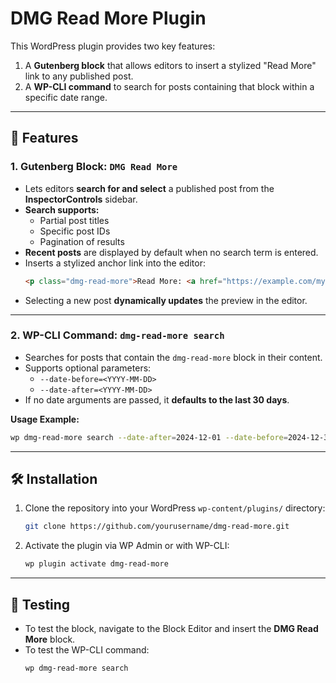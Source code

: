 # DMG Read More Plugin

This WordPress plugin provides two key features:

1. A **Gutenberg block** that allows editors to insert a stylized "Read More" link to any published post.
2. A **WP-CLI command** to search for posts containing that block within a specific date range.

---

## 🔧 Features

### 1. Gutenberg Block: `DMG Read More`

- Lets editors **search for and select** a published post from the **InspectorControls** sidebar.
- **Search supports:**
    - Partial post titles
    - Specific post IDs
    - Pagination of results
- **Recent posts** are displayed by default when no search term is entered.
- Inserts a stylized anchor link into the editor:
  ```html
  <p class="dmg-read-more">Read More: <a href="https://example.com/my-post">Post Title</a></p>
  ```
- Selecting a new post **dynamically updates** the preview in the editor.
---

### 2. WP-CLI Command: `dmg-read-more search`

- Searches for posts that contain the `dmg-read-more` block in their content.
- Supports optional parameters:
    - `--date-before=<YYYY-MM-DD>`
    - `--date-after=<YYYY-MM-DD>`
- If no date arguments are passed, it **defaults to the last 30 days**.

**Usage Example:**
```bash
wp dmg-read-more search --date-after=2024-12-01 --date-before=2024-12-31
```
---

## 🛠️ Installation

1. Clone the repository into your WordPress `wp-content/plugins/` directory:
   ```bash
   git clone https://github.com/yourusername/dmg-read-more.git
   ```
2. Activate the plugin via WP Admin or with WP-CLI:
   ```bash
   wp plugin activate dmg-read-more
   ```

---

## 🧪 Testing

- To test the block, navigate to the Block Editor and insert the **DMG Read More** block.
- To test the WP-CLI command:
  ```bash
  wp dmg-read-more search
  ```
